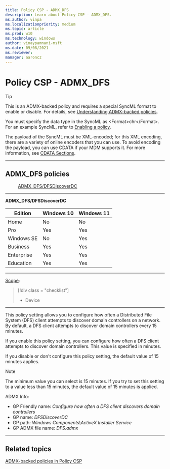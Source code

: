 ```yaml
---
title: Policy CSP - ADMX_DFS
description: Learn about Policy CSP - ADMX_DFS.
ms.author: vinpa
ms.localizationpriority: medium
ms.topic: article
ms.prod: w10
ms.technology: windows
author: vinaypamnani-msft
ms.date: 09/08/2021
ms.reviewer:
manager: aaroncz
---
```


# Policy CSP - ADMX_DFS

> [!TIP]
> This is an ADMX-backed policy and requires a special SyncML format to enable or disable.  For details, see [Understanding ADMX-backed policies](../understanding-admx-backed-policies.md).
>
> You must specify the data type in the SyncML as &lt;Format&gt;chr&lt;/Format&gt;. For an example SyncML, refer to [Enabling a policy](../understanding-admx-backed-policies.md#enabling-a-policy).
>
> The payload of the SyncML must be XML-encoded; for this XML encoding, there are a variety of online encoders that you can use. To avoid encoding the payload, you can use CDATA if your MDM supports it.  For more information, see [CDATA Sections](http://www.w3.org/TR/REC-xml/#sec-cdata-sect).
<hr/>

<!--Policies-->
## ADMX_DFS policies

<dl>
  <dd>
    <a href="#admx-dfs-dfsdiscoverdc">ADMX_DFS/DFSDiscoverDC</a>
  </dd>
</dl>


<hr/>

<!--Policy-->
<a href="" id="admx-dfs-dfsdiscoverdc"></a>**ADMX_DFS/DFSDiscoverDC**

<!--SupportedSKUs-->

|Edition|Windows 10|Windows 11|
|--- |--- |--- |
|Home|No|No|
|Pro|Yes|Yes|
|Windows SE|No|Yes|
|Business|Yes|Yes|
|Enterprise|Yes|Yes|
|Education|Yes|Yes|

<!--/SupportedSKUs-->
<hr/>

<!--Scope-->
[Scope](./policy-configuration-service-provider.md#policy-scope):

> [!div class = "checklist"]
> * Device

<hr/>

<!--/Scope-->
<!--Description-->
This policy setting allows you to configure how often a Distributed File System (DFS) client attempts to discover domain controllers on a network.
By default, a DFS client attempts to discover domain controllers every 15 minutes.

If you enable this policy setting, you can configure how often a DFS client attempts to discover domain controllers. This value is specified in minutes.

If you disable or don't configure this policy setting, the default value of 15 minutes applies.

> [!NOTE]
> The minimum value you can select is 15 minutes. If you try to set this setting to a value less than 15 minutes, the default value of 15 minutes is applied.

<!--/Description-->

<!--ADMXBacked-->
ADMX Info:
-   GP Friendly name: *Configure how often a DFS client discovers domain controllers*
-   GP name: *DFSDiscoverDC*
-   GP path: *Windows Components\ActiveX Installer Service*
-   GP ADMX file name: *DFS.admx*

<!--/ADMXBacked-->
<!--/Policy-->
<hr/>


<!--/Policies-->

## Related topics

[ADMX-backed policies in Policy CSP](./policies-in-policy-csp-admx-backed.md)